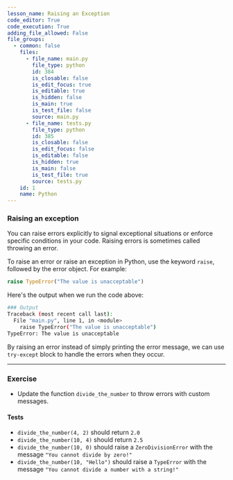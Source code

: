 ```yaml
---
lesson_name: Raising an Exception
code_editor: True
code_execution: True
adding_file_allowed: False
file_groups:
  - common: false
    files:
      - file_name: main.py
        file_type: python
        id: 384
        is_closable: false
        is_edit_focus: true
        is_editable: true
        is_hidden: false
        is_main: true
        is_test_file: false
        source: main.py
      - file_name: tests.py
        file_type: python
        id: 385
        is_closable: false
        is_edit_focus: false
        is_editable: false
        is_hidden: true
        is_main: false
        is_test_file: true
        source: tests.py
    id: 1
    name: Python
---
```


### Raising an exception

You can raise errors explicitly to signal exceptional situations or enforce specific conditions in your code. Raising errors is sometimes called throwing an error.

To raise an error or raise an exception in Python, use the keyword `raise`, followed by the error object. For example:

```python
raise TypeError("The value is unacceptable")
```

Here's the output when we run the code above:

```bash
### Output
Traceback (most recent call last):
  File "main.py", line 1, in <module>
    raise TypeError("The value is unacceptable")
TypeError: The value is unacceptable
```

By raising an error instead of simply printing the error message, we can use `try-except` block to handle the errors when they occur.

---

### Exercise

- Update the function `divide_the_number` to throw errors with custom messages.

#### Tests

<ul>
<li id="test-1"><code>divide_the_number(4, 2)</code> should return <code>2.0</code></li>
<li id="test-2"><code>divide_the_number(10, 4)</code> should return <code>2.5</code></li>
<li id="test-3"><code>divide_the_number(10, 0)</code> should raise a <code>ZeroDivisionError</code> with the message <code>"You cannot divide by zero!"</code></li>
<li id="test-4"><code>divide_the_number(10, "Hello")</code> should raise a <code>TypeError</code> with the message <code>"You cannot divide a number with a string!"</code></li>
</ul>
